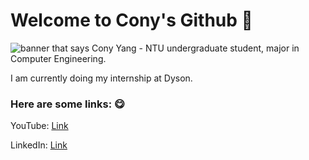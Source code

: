 # Welcome to Cony's Github 🐰

<img src="https://github.com/ConyYang/ConyYang/master/conyDraw.jpg" alt="banner that says Cony Yang - NTU undergraduate student,
major in Computer Engineering.">

I am currently doing my internship at Dyson.

### Here are some links: 😋
YouTube: [Link](https://www.youtube.com/channel/UCA1Oqk7IokwKQm_NQsIHngg?view_as=subscriber)

LinkedIn: [Link](https://www.linkedin.com/in/yubeicony)